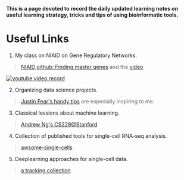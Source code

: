 **This is a page devoted to record the daily updated learning notes on useful learning strategy, tricks and tips of using bioinformatic tools.**

# Useful Links

1. My class on NIAID on Gene Regulatory Networks.

> [NIAID github: Finding master genes](https://github.com/niaid/Gene_Regulatory_Networks) and the [video](https://www.youtube.com/watch?v=eMvUteU3WWk&feature=youtu.be)

[![**youtube video record**](https://img.youtube.com/vi/eMvUteU3WWk/0.jpg)](https://www.youtube.com/watch?v=eMvUteU3WWk&feature=youtu.be)

2. Organizing data science projects. 

> [Justin Fear's handy tips](https://github.com/jfear/datascience_presentations) are especially inspiring to me.

3. Classical lessions about machine learning.

> [Andrew Ng's CS229@Stanford](https://www.youtube.com/watch?v=UzxYlbK2c7E&list=RDCMUC-EnprmCZ3OXyAoG7vjVNCA&start_radio=1&t=7)

4. Collection of published tools for single-cell RNA-seq analysis.

> [awsome-single-cells](https://github.com/seandavi/awesome-single-cell)

5. Deeplearning approaches for single-cell data.

> [a tracking collection](https://github.com/TranslationalBioinformaticsUnit/singlecelldb/wiki/Deep-learning-approaches-for-single-cell-data)
